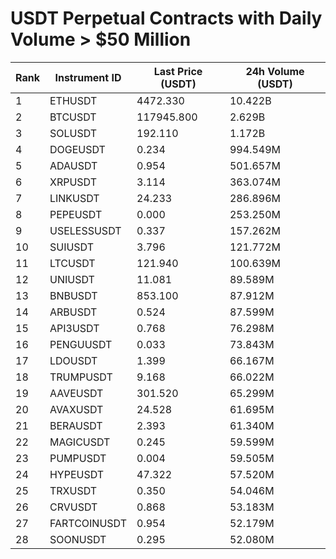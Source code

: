# USDT Perpetual Contracts with Daily Volume > $50 Million

| Rank | Instrument ID | Last Price (USDT) | 24h Volume (USDT) |
|------|---------------|-------------------|-------------------|
| 1 | ETHUSDT | 4472.330 | 10.422B |
| 2 | BTCUSDT | 117945.800 | 2.629B |
| 3 | SOLUSDT | 192.110 | 1.172B |
| 4 | DOGEUSDT | 0.234 | 994.549M |
| 5 | ADAUSDT | 0.954 | 501.657M |
| 6 | XRPUSDT | 3.114 | 363.074M |
| 7 | LINKUSDT | 24.233 | 286.896M |
| 8 | PEPEUSDT | 0.000 | 253.250M |
| 9 | USELESSUSDT | 0.337 | 157.262M |
| 10 | SUIUSDT | 3.796 | 121.772M |
| 11 | LTCUSDT | 121.940 | 100.639M |
| 12 | UNIUSDT | 11.081 | 89.589M |
| 13 | BNBUSDT | 853.100 | 87.912M |
| 14 | ARBUSDT | 0.524 | 87.599M |
| 15 | API3USDT | 0.768 | 76.298M |
| 16 | PENGUUSDT | 0.033 | 73.843M |
| 17 | LDOUSDT | 1.399 | 66.167M |
| 18 | TRUMPUSDT | 9.168 | 66.022M |
| 19 | AAVEUSDT | 301.520 | 65.299M |
| 20 | AVAXUSDT | 24.528 | 61.695M |
| 21 | BERAUSDT | 2.393 | 61.340M |
| 22 | MAGICUSDT | 0.245 | 59.599M |
| 23 | PUMPUSDT | 0.004 | 59.505M |
| 24 | HYPEUSDT | 47.322 | 57.520M |
| 25 | TRXUSDT | 0.350 | 54.046M |
| 26 | CRVUSDT | 0.868 | 53.183M |
| 27 | FARTCOINUSDT | 0.954 | 52.179M |
| 28 | SOONUSDT | 0.295 | 52.080M |
